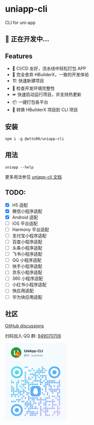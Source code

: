 # uniapp-cli

CLI for uni-app

## 🚧 正在开发中...

## Features

- 🔀 CI/CD 友好，流水线中轻松打包 APP
- 🚤 完全舍弃 HBuilderX，一致的开发体验
- 🏗️ 快速新建项目
- 🔎 检查开发环境完整性
- ⏩ 快速启动运行项目，并支持热更新
- 📦 一键打包各平台
- 🔄 转换 HBuilderX 项目到 CLI 项目

## 安装

```shell
npm i -g @wtto00/uniapp-cli
```

## 用法

```shell
uniapp --help
```

更多用法参见 [uniapp-cli 文档](https://wtto00.github.io/uniapp-cli/)

## TODO:

- [x] H5 适配
- [x] 微信小程序适配
- [x] Android 适配
- [ ] iOS 平台适配
- [ ] Harmony 平台适配
- [ ] 支付宝小程序适配
- [ ] 百度小程序适配
- [ ] 头条小程序适配
- [ ] 飞书小程序适配
- [ ] QQ 小程序适配
- [ ] 快手小程序适配
- [ ] 京东小程序适配
- [ ] 360 小程序适配
- [ ] 小红书小程序适配
- [ ] 快应用适配
- [ ] 华为快应用适配

## 社区

[GitHub discussions](https://github.com/wtto00/uniapp-cli/discussions)

扫码加入 QQ 群: [949070706](https://qm.qq.com/q/DqVKpnHEK4)

<img src="./docs/public/qq-group.jpg" alt="加入QQ群: 949070706" width="200" />

